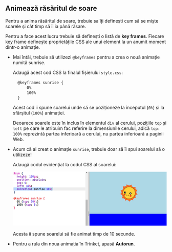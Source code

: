 ## Animează răsăritul de soare

Pentru a anima răsăritul de soare, trebuie sa îți definești cum să se miște soarele și cât timp să îi ia până răsare.

Pentru a face acest lucru trebuie să definești o listă de **key frames**. Fiecare key frame definește proprietățile CSS ale unui element la un anumit moment dintr-o animație.

+ Mai întâi, trebuie să utilizezi `@keyframes` pentru a crea o nouă animație numită sunrise.
    
    Adaugă acest cod CSS la finalul fișierului `style.css`:
    
        @keyframes sunrise {
            0%
            100%
        }
        
    
    Acest cod ii spune soarelui unde să se poziționeze la începutul (`0%`) și la sfârșitul (`100%`) animației.
    
    Deoarece soarele este în inclus în elementul `div` al cerului, pozițiile `top` și `left` pe care le atribuim fac referire la dimensiunile cerului, adică `top: 100%` reprezintă partea inferioară a cerului, nu partea inferioară a paginii Web.

+ Acum că ai creat o animație `sunrise`, trebuie doar să îi spui soarelui să o utilizeze!
    
    Adaugă codul evidențiat la codul CSS al soarelui:
    
    ![captură de ecran](images/sunrise-sunrise.png)
    
    Acesta ii spune soarelui să fie animat timp de 10 secunde.

+ Pentru a rula din noua animația în Trinket, apasă **Autorun**.